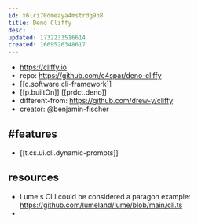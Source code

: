 ```yaml
---
id: x6lci70dmeaya4mstrdg9b8
title: Deno Cliffy
desc: ''
updated: 1732233516614
created: 1669526348617
---
```


- https://cliffy.io
- repo: https://github.com/c4spar/deno-cliffy
- [[c.software.cli-framework]]
- [[p.builtOn]] [[prdct.deno]]
- different-from: https://github.com/drew-y/cliffy 
- creator: @benjamin-fischer

## #features

  - [[t.cs.ui.cli.dynamic-prompts]]

## resources

- Lume's CLI could be considered a paragon example: https://github.com/lumeland/lume/blob/main/cli.ts
- 